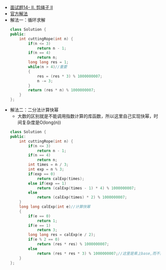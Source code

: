- [面试题14- II. 剪绳子 II](https://leetcode-cn.com/problems/jian-sheng-zi-ii-lcof/)
- [官方解法](https://leetcode-cn.com/problems/jian-sheng-zi-ii-lcof/solution/javatan-xin-si-lu-jiang-jie-by-henrylee4/)
- 解法一：循环求解
    ```C++
    class Solution {
    public:
        int cuttingRope(int n) {
            if(n <= 3)
                return n - 1;
            if(n == 4)
                return n;
            long long res = 1;
            while(n > 4)//重要
            {
                res = (res * 3) % 1000000007;
                n -= 3;
            }
            return (res * n) % 1000000007;
        }
    };
    ```
- 解法二：二分法计算快幂
    + 大数的区别就是不能调用指数计算的库函数，所以这里自己实现快幂，时间复杂度是O(long(n))
    ```C++
    class Solution {
    public:
        int cuttingRope(int n) {
            if(n <= 3)
                return n - 1;
            if(n == 4)
                return n;
            int times = n / 3;
            int exp = n % 3;
            if(exp == 0)
                return calExp(times);
            else if(exp == 1)
                return (calExp(times - 1) * 4) % 1000000007;
            else
                return (calExp(times) * 2) % 1000000007;
        }
        long long calExp(int e)//计算快幂
        {
            if(e == 0)
                return 1;
            if(e == 1)
                return 3;
            long long res = calExp(e / 2);
            if(e % 2 == 0)
                return (res * res) % 1000000007;
            else
                return (res * res * 3) % 1000000007;//这里是乘上base,而不是2
        }
    };
    ```